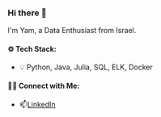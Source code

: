 ### Hi there 👋
I'm Yam, a Data Enthusiast from Israel.

#### ⚙️ Tech Stack:
- 💡 Python, Java, Julia, SQL, ELK, Docker

#### 🙌🏻 Connect with Me:
- 📫[LinkedIn](https://www.linkedin.com/in/yam-timor/)
